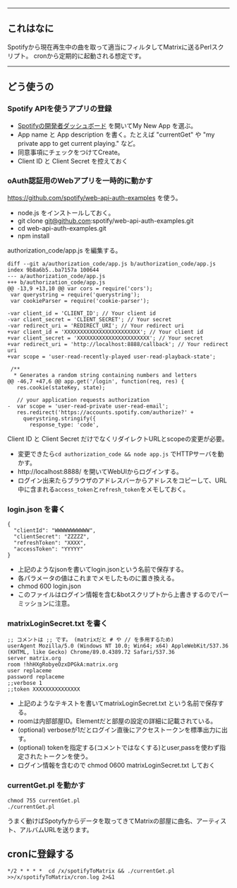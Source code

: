 
----
## これはなに

Spotifyから現在再生中の曲を取って適当にフィルタしてMatrixに送るPerlスクリプト。
cronから定期的に起動される想定です。

----
## どう使うの

### Spotify APIを使うアプリの登録
- [Spotifyの開発者ダッシュボード](https://developer.spotify.com/dashboard/applications) を開いてMy New App を選ぶ。
- App name と App description を書く。たとえば "currentGet" や "my private app to get current playing." など。
- 同意事項にチェックをつけてCreate。
- Client ID と Client Secret を控えておく

### oAuth認証用のWebアプリを一時的に動かす

https://github.com/spotify/web-api-auth-examples を使う。

- node.js をインストールしておく。
- git clone git@github.com:spotify/web-api-auth-examples.git
- cd web-api-auth-examples.git
- npm install

authorization_code/app.js を編集する。

```
diff --git a/authorization_code/app.js b/authorization_code/app.js
index 9b8a6b5..ba7157a 100644
--- a/authorization_code/app.js
+++ b/authorization_code/app.js
@@ -13,9 +13,10 @@ var cors = require('cors');
 var querystring = require('querystring');
 var cookieParser = require('cookie-parser');

-var client_id = 'CLIENT_ID'; // Your client id
-var client_secret = 'CLIENT_SECRET'; // Your secret
-var redirect_uri = 'REDIRECT_URI'; // Your redirect uri
+var client_id = 'XXXXXXXXXXXXXXXXXXXXXXXX'; // Your client id
+var client_secret = 'XXXXXXXXXXXXXXXXXXXXXXX'; // Your secret
+var redirect_uri = 'http://localhost:8888/callback'; // Your redirect uri
+var scope = 'user-read-recently-played user-read-playback-state';

 /**
  * Generates a random string containing numbers and letters
@@ -46,7 +47,6 @@ app.get('/login', function(req, res) {
   res.cookie(stateKey, state);

   // your application requests authorization
-  var scope = 'user-read-private user-read-email';
   res.redirect('https://accounts.spotify.com/authorize?' +
     querystring.stringify({
       response_type: 'code',
```

Client ID と Client Secret だけでなくリダイレクトURLとscopeの変更が必要。

- 変更できたら`cd authorization_code && node app.js` でHTTPサーバを動かす。
- http://localhost:8888/ を開いてWebUIからログインする。
- ログイン出来たらブラウザのアドレスバーからアドレスをコピーして、URL中に含まれる`access_token`と`refresh_token`をメモしておく。

### login.json を書く

```
{
  "clientId": "WWWWWWWWWWW",
  "clientSecret": "ZZZZZ",
  "refreshToken": "XXXX",
  "accessToken": "YYYYY"
}
```
- 上記のようなjsonを書いてlogin.jsonという名前で保存する。
- 各パラメータの値はこれまでメモしたものに置き換える。
- chmod 600 login.json
- このファイルはログイン情報を含む&botスクリプトから上書きするのでパーミッションに注意。

### matrixLoginSecret.txt を書く

```
;; コメントは ;; です。 (matrixだと # や // を多用するため)
userAgent Mozilla/5.0 (Windows NT 10.0; Win64; x64) AppleWebKit/537.36 (KHTML, like Gecko) Chrome/89.0.4389.72 Safari/537.36
server matrix.org
room !hhHXgRobyeOzxDPGkA:matrix.org
user replaceme
password replaceme
;;verbose 1
;;token XXXXXXXXXXXXXXX
```

- 上記のようなテキストを書いてmatrixLoginSecret.txt という名前で保存する。
- roomは内部部屋ID。Elementだと部屋の設定の詳細に記載されている。
- (optional) verboseが1だとログイン直後にアクセストークンを標準出力に出す。
- (optional) tokenを指定する(コメントではなくする)とuser,passを使わず指定されたトークンを使う。
- ログイン情報を含むので chmod 0600 matrixLoginSecret.txt しておく

### currentGet.pl を動かす

```
chmod 755 currentGet.pl
./currentGet.pl
```

うまく動けばSpotyfyからデータを取ってきてMatrixの部屋に曲名、アーティスト、アルバムURLを送ります。

## cronに登録する

```
*/2 * * * *  cd /x/spotifyToMatrix && ./currentGet.pl >>/x/spotifyToMatrix/cron.log 2>&1
```
